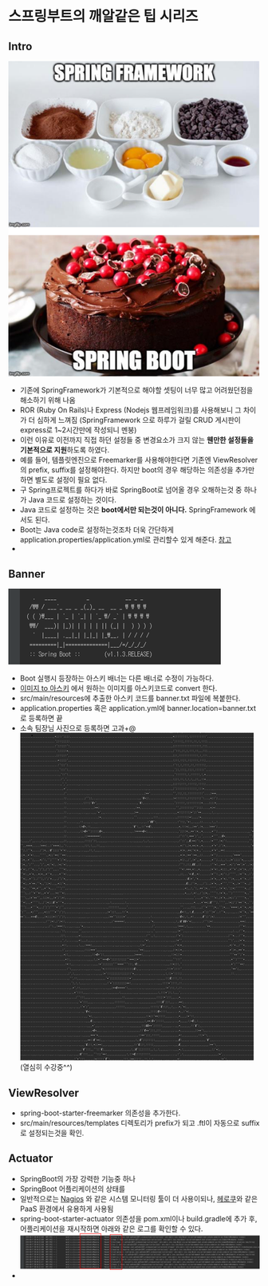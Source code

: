 # 스프링부트의 깨알같은 팁 시리즈

## Intro
![SpringFramework VS SpringBoot](./images/springframework-vs-springboot.png)

 - 기존에 SpringFramework가 기본적으로 해야할 셋팅이 너무 많고 어려웠던점을 해소하기 위해 나옴
 - ROR (Ruby On Rails)나 Express (Nodejs 웹프레임워크)를 사용해보니 그 차이가 더 심하게 느껴짐 (SpringFramework 으로 하루가 걸릴 CRUD 게시판이 express로 1~2시간만에 작성되니 멘붕)
 - 이런 이유로 이전까지 직접 하던 설정들 중 변경요소가 크지 않는 **웬만한 설정들을 기본적으로 지원**하도록 하였다. 
 - 예를 들어, 템플릿엔진으로 Freemarker를 사용해야한다면 기존엔 ViewResolver의 prefix, suffix를 설정해야한다. 하지만 boot의 경우 해당하는 의존성을 추가만 하면 별도로 설정이 필요 없다.
 - 구 Spring프로젝트를 하다가 바로 SpringBoot로 넘어올 경우 오해하는것 중 하나가 Java 코드로 설정하는 것이다.
 - Java 코드로 설정하는 것은 **boot에서만 되는것이 아니다.** SpringFramework 에서도 된다.
 - Boot는 Java code로 설정하는것조차 더욱 간단하게 application.properties/application.yml로 관리할수 있게 해준다. [참고](http://docs.spring.io/spring-boot/docs/current/reference/html/common-application-properties.html)
 - 
 
## Banner
![SpringBoot의 Banner](./images/banner.png)
 - Boot 실행시 등장하는 아스키 배너는 다른 배너로 수정이 가능하다.
 - [이미지 to 아스키](http://picascii.com/) 에서 원하는 이미지를 아스키코드로 convert 한다.
 - src/main/resources에 추출한 아스키 코드를 banner.txt 파일에 복붙한다.
 - application.properties 혹은 application.yml에 banner.location=banner.txt로 등록하면 끝
 - 소속 팀장님 사진으로 등록하면 고과+@
 ![자바지기님](./images/javajigi-banner.png)
 (열심히 수강중^^)
 
## ViewResolver
 - spring-boot-starter-freemarker 의존성을 추가한다.
 - src/main/resources/templates 디렉토리가 prefix가 되고 .ftl이 자동으로 suffix로 설정되는것을 확인.
 
## Actuator
 - SpringBoot의 가장 강력한 기능중 하나
 - SpringBoot 어플리케이션의 상태를 
 - 일반적으로는 [Nagios](https://www.nagios.org/) 와 같은 시스템 모니터링 툴이 더 사용이되나, [헤로쿠](http://jojoldu.tistory.com/18)와 같은 PaaS 환경에서 유용하게 사용됨
 - spring-boot-starter-actuator 의존성을 pom.xml이나 build.gradle에 추가 후, 어플리케이션을 재시작하면 아래와 같은 로그를 확인할 수 있다.
 ![Actuator 실행로그](./images/actuator-log.png)
 - 